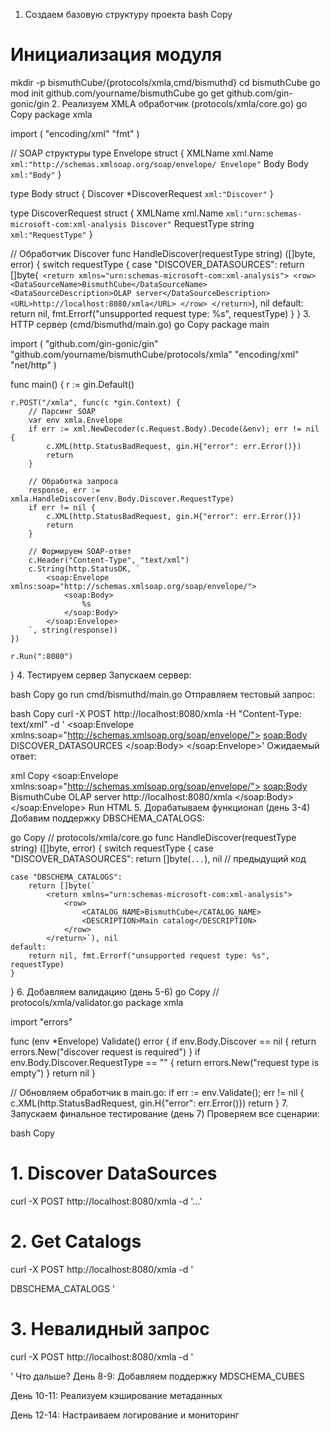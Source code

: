
1. Создаем базовую структуру проекта
bash
Copy
# Инициализация модуля
mkdir -p bismuthCube/{protocols/xmla,cmd/bismuthd}
cd bismuthCube
go mod init github.com/yourname/bismuthCube
go get github.com/gin-gonic/gin
2. Реализуем XMLA обработчик (protocols/xmla/core.go)
go
Copy
package xmla

import (
    "encoding/xml"
    "fmt"
)

// SOAP структуры
type Envelope struct {
    XMLName xml.Name `xml:"http://schemas.xmlsoap.org/soap/envelope/ Envelope"`
    Body    Body     `xml:"Body"`
}

type Body struct {
    Discover *DiscoverRequest `xml:"Discover"`
}

type DiscoverRequest struct {
    XMLName     xml.Name `xml:"urn:schemas-microsoft-com:xml-analysis Discover"`
    RequestType string   `xml:"RequestType"`
}

// Обработчик Discover
func HandleDiscover(requestType string) ([]byte, error) {
    switch requestType {
    case "DISCOVER_DATASOURCES":
        return []byte(`
            <return xmlns="urn:schemas-microsoft-com:xml-analysis">
                <row>
                    <DataSourceName>BismuthCube</DataSourceName>
                    <DataSourceDescription>OLAP server</DataSourceDescription>
                    <URL>http://localhost:8080/xmla</URL>
                </row>
            </return>`), nil
    default:
        return nil, fmt.Errorf("unsupported request type: %s", requestType)
    }
}
3. HTTP сервер (cmd/bismuthd/main.go)
go
Copy
package main

import (
    "github.com/gin-gonic/gin"
    "github.com/yourname/bismuthCube/protocols/xmla"
    "encoding/xml"
    "net/http"
)

func main() {
    r := gin.Default()

    r.POST("/xmla", func(c *gin.Context) {
        // Парсинг SOAP
        var env xmla.Envelope
        if err := xml.NewDecoder(c.Request.Body).Decode(&env); err != nil {
            c.XML(http.StatusBadRequest, gin.H{"error": err.Error()})
            return
        }

        // Обработка запроса
        response, err := xmla.HandleDiscover(env.Body.Discover.RequestType)
        if err != nil {
            c.XML(http.StatusBadRequest, gin.H{"error": err.Error()})
            return
        }

        // Формируем SOAP-ответ
        c.Header("Content-Type", "text/xml")
        c.String(http.StatusOK, `
            <soap:Envelope xmlns:soap="http://schemas.xmlsoap.org/soap/envelope/">
                <soap:Body>
                    %s
                </soap:Body>
            </soap:Envelope>
        `, string(response))
    })

    r.Run(":8080")
}
4. Тестируем сервер
Запускаем сервер:

bash
Copy
go run cmd/bismuthd/main.go
Отправляем тестовый запрос:

bash
Copy
curl -X POST http://localhost:8080/xmla -H "Content-Type: text/xml" -d '
<soap:Envelope xmlns:soap="http://schemas.xmlsoap.org/soap/envelope/">
  <soap:Body>
    <Discover xmlns="urn:schemas-microsoft-com:xml-analysis">
      <RequestType>DISCOVER_DATASOURCES</RequestType>
    </Discover>
  </soap:Body>
</soap:Envelope>'
Ожидаемый ответ:

xml
Copy
<soap:Envelope xmlns:soap="http://schemas.xmlsoap.org/soap/envelope/">
  <soap:Body>
    <return xmlns="urn:schemas-microsoft-com:xml-analysis">
      <row>
        <DataSourceName>BismuthCube</DataSourceName>
        <DataSourceDescription>OLAP server</DataSourceDescription>
        <URL>http://localhost:8080/xmla</URL>
      </row>
    </return>
  </soap:Body>
</soap:Envelope>
Run HTML
5. Дорабатываем функционал (день 3-4)
Добавим поддержку DBSCHEMA_CATALOGS:

go
Copy
// protocols/xmla/core.go
func HandleDiscover(requestType string) ([]byte, error) {
    switch requestType {
    case "DISCOVER_DATASOURCES":
        return []byte(`...`), nil // предыдущий код
        
    case "DBSCHEMA_CATALOGS":
        return []byte(`
            <return xmlns="urn:schemas-microsoft-com:xml-analysis">
                <row>
                    <CATALOG_NAME>BismuthCube</CATALOG_NAME>
                    <DESCRIPTION>Main catalog</DESCRIPTION>
                </row>
            </return>`), nil
    default:
        return nil, fmt.Errorf("unsupported request type: %s", requestType)
    }
}
6. Добавляем валидацию (день 5-6)
go
Copy
// protocols/xmla/validator.go
package xmla

import "errors"

func (env *Envelope) Validate() error {
    if env.Body.Discover == nil {
        return errors.New("discover request is required")
    }
    if env.Body.Discover.RequestType == "" {
        return errors.New("request type is empty")
    }
    return nil
}

// Обновляем обработчик в main.go:
if err := env.Validate(); err != nil {
    c.XML(http.StatusBadRequest, gin.H{"error": err.Error()})
    return
}
7. Запускаем финальное тестирование (день 7)
Проверяем все сценарии:

bash
Copy
# 1. Discover DataSources
curl -X POST http://localhost:8080/xmla -d '...'

# 2. Get Catalogs
curl -X POST http://localhost:8080/xmla -d '
<Envelope xmlns="http://schemas.xmlsoap.org/soap/envelope/">
  <Body>
    <Discover xmlns="urn:schemas-microsoft-com:xml-analysis">
      <RequestType>DBSCHEMA_CATALOGS</RequestType>
    </Discover>
  </Body>
</Envelope>'

# 3. Невалидный запрос
curl -X POST http://localhost:8080/xmla -d '
<Envelope xmlns="http://schemas.xmlsoap.org/soap/envelope/">
  <Body>
    <Discover xmlns="urn:schemas-microsoft-com:xml-analysis">
      <!-- Пропущен RequestType -->
    </Discover>
  </Body>
</Envelope>'
Что дальше?
День 8-9: Добавляем поддержку MDSCHEMA_CUBES

День 10-11: Реализуем кэширование метаданных

День 12-14: Настраиваем логирование и мониторинг
